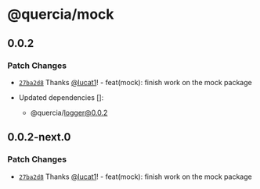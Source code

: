 # @quercia/mock

## 0.0.2

### Patch Changes

- [`27ba2d8`](https://github.com/lucat1/quercia/commit/27ba2d8a8056a67d42b00c3d263c2d7e1987163b)
  Thanks [@lucat1](https://github.com/lucat1)! - feat(mock): finish work on the
  mock package

- Updated dependencies []:
  - @quercia/logger@0.0.2

## 0.0.2-next.0

### Patch Changes

- [`27ba2d8`](https://github.com/lucat1/quercia/commit/27ba2d8a8056a67d42b00c3d263c2d7e1987163b)
  Thanks [@lucat1](https://github.com/lucat1)! - feat(mock): finish work on the
  mock package
